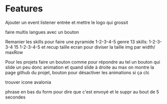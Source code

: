 # Features

Ajouter un event listener entrée et mettre le logo qui grossit

faire multis langues avec un bouton

Remanier les skills pour faire une pyramide 1-2-3-4-5 genre 13 skills: 1-2-3-3-4 15 1-2-3-4-5 et recup taille ecran pour diviser la taille img par width/ maxRow

Pour les projets faire un bouton comme pour répondre au tel un bouton qui slide un peu donc animation et quand slide à droite au max on montre la page github du projet, bouton pour désactiver les animations si ça clc

trouver icone avalonia

phrase en bas du form pour dire que c'est envoyé et le suppr au bout de 5 secondes